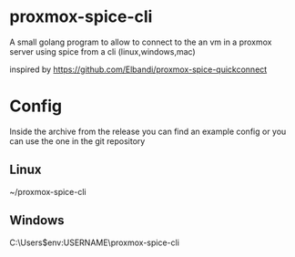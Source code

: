 # proxmox-spice-cli

A small golang program to allow to connect to the an vm in a proxmox server using spice from a cli (linux,windows,mac)

inspired by https://github.com/Elbandi/proxmox-spice-quickconnect


# Config

Inside the archive from the release you can find an example config or you can use the one in the git repository
## Linux

~/proxmox-spice-cli

## Windows

C:\Users\$env:USERNAME\proxmox-spice-cli